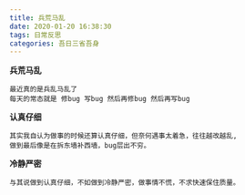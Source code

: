 ```yaml
---
title: 兵荒马乱
date: 2020-01-20 16:38:30
tags: 日常反思
categories: 吾日三省吾身
---
```

**兵荒马乱**

    最近真的是兵乱马乱了
    每天的常态就是 修bug 写bug 然后再修bug 然后再写bug
    
**认真仔细**

    其实我自认为做事的时候还算认真仔细，但奈何遇事太着急，往往越改越乱,  
    做到最后像是在拆东墙补西墙，bug层出不穷。
    
**冷静严密**

    与其说做到认真仔细，不如做到冷静严密，做事情不慌，不求快速保住质量。